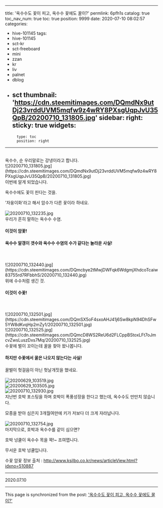 
---
title: '옥수수도 꽃이 피고, 옥수수 꽃에도 꿀이?'
permlink: 6pfh1s
catalog: true
toc_nav_num: true
toc: true
position: 9999
date: 2020-07-10 08:02:57
categories:
- hive-101145
tags:
- hive-101145
- sct-kr
- sct-freeboard
- mini
- zzan
- kr
- liv
- palnet
- dblog
- sct
thumbnail: 'https://cdn.steemitimages.com/DQmdNx9utDj23vrddUVM5mqfw9z4wRY8PXsgUqpJvU35QpB/20200710_131805.jpg'
sidebar:
    right:
        sticky: true
widgets:
    -
        type: toc
        position: right
---


<br>
옥수수, 순 우리말로는 강냉이라고 합니다.
<br>
![20200710_131805.jpg](https://cdn.steemitimages.com/DQmdNx9utDj23vrddUVM5mqfw9z4wRY8PXsgUqpJvU35QpB/20200710_131805.jpg)
<br>
이번에 알게 되었습니다.

옥수수에도 꽃이 핀다는 것을.

'자웅이화'라고 해서 암수가 다른 꽃이라 하네요.
<br>
<br>
![20200710_132235.jpg](https://cdn.steemitimages.com/DQmTm5Wfjq3CocgiSnTw6QGMe82t7QZctKFuaEEfpvpCSbB/20200710_132235.jpg)
<br>
우리가 흔히 말하는 옥수수 수염.

#### 이것이 암꽃!

#### 옥수수 알갱이 갯수와 옥수수 수염의 수가 같다는 놀라운 사실!
<br>
<br>
![20200710_132440.jpg](https://cdn.steemitimages.com/DQmcbye2tMwjDWFqk6WdgmjXhdcoTcaiw83755rd7RFbbhS/20200710_132440.jpg)
<br>
위에 수수처럼 생긴 것.

#### 이것이 수꽃!
<br>
<br>
![20200710_132501.jpg](https://cdn.steemitimages.com/DQmSX5oF4sxoAHJ41j6Sw8kpN94DhSFw5YW8dKvqHp2mZy1/20200710_132501.jpg)
<br>
![20200710_132525.jpg](https://cdn.steemitimages.com/DQmcD8WS2ReU6d2FLCppBStoxLFt7oJmcvZwsLuszDxs7Mq/20200710_132525.jpg)
<br>
수꽃에 벌이 꼬이는데 꿀을 찾아 왔나봅니다.

#### 하지만 수꽃에서 꿀은 나오지 않는다는 사실!
#### 

꿀벌이 헛걸음이 아닌 헛날개짓을 했네요.
<br>
<br>
![20200629_103519.jpg](https://cdn.steemitimages.com/DQmUT1U5sJMJJGnTtqHGZGh8o4Vt919vonz7tVxbQZWytXX/20200629_103519.jpg)
<br>
![20200629_103505.jpg](https://cdn.steemitimages.com/DQmZSgPKcKuPHsFpVmWArr4DyQ9aL3bqtsuMMCpYbgJb9LG/20200629_103505.jpg)
<br>
![20200710_132930.jpg](https://cdn.steemitimages.com/DQmcvM6W7jis3ekSGgY772NPCj8pA9m2auWXSkkNteCfEqF/20200710_132930.jpg)
<br>
지난번 호박 포스팅을 하며 호박이 폭풍성장을 한다고 했는데, 옥수수도 만만치 않습니다.

모종을 받아 심은지 3개월여만에 키가 저보다 더 크게 자라납니다.
<br>
<br>
![20200710_132754.jpg](https://cdn.steemitimages.com/DQmSxeYRgnK7tSAaDwRoAkn5L5Cuo8psMc63maH8MaXeFV1/20200710_132754.jpg)
<br>
마지막으로, 호박과 옥수수를 같이 심으면?

호박 넝쿨이 옥수수 목을 꽉!~ 조여맵니다.

무서운 호박 넝쿨입니다.

수꽃 암꽃 정보 출처 : http://www.ksilbo.co.kr/news/articleView.html?idxno=510887

***

2020.07.10

- - -

This page is synchronized from the post: ['옥수수도 꽃이 피고, 옥수수 꽃에도 꿀이?'](https://steemit.com/@lucky2015/6pfh1s)
